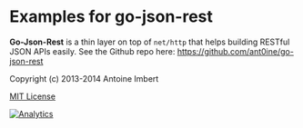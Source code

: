 Examples for go-json-rest
=========================

**Go-Json-Rest** is a thin layer on top of `net/http` that helps building RESTful JSON APIs easily.
See the Github repo here: https://github.com/ant0ine/go-json-rest

Copyright (c) 2013-2014 Antoine Imbert

[MIT License](https://github.com/ant0ine/go-json-rest-examples/blob/master/LICENSE)

[![Analytics](https://ga-beacon.appspot.com/UA-309210-4/go-json-rest-examples/v2-alpha/readme)](https://github.com/igrigorik/ga-beacon)
